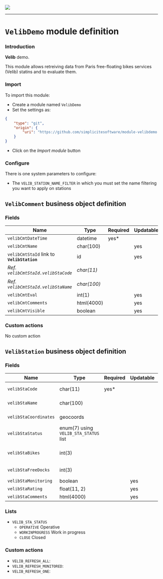 <!--
 ___ _            _ _    _ _    __
/ __(_)_ __  _ __| (_)__(_) |_ /_/
\__ \ | '  \| '_ \ | / _| |  _/ -_)
|___/_|_|_|_| .__/_|_\__|_|\__\___|
            |_| 
-->
![](https://docs.simplicite.io//logos/logo250.png)
* * *

`VelibDemo` module definition
=============================

### Introduction

**Velib** demo.

This module allows retreiving data from Paris free-floating bikes services (Velib) statins and to evaluate them.

### Import

To import this module:

- Create a module named `VelibDemo`
- Set the settings as:

```json
{
	"type": "git",
	"origin": {
		"uri": "https://github.com/simplicitesoftware/module-velibdemo.git"
	}
}
```

- Click on the _Import module_ button

### Configure

There is one system parameters to configure:

- The `VELIB_STATION_NAME_FILTER` in which you must set the name filtering you want to apply on stations


`VelibComment` business object definition
-----------------------------------------



### Fields

| Name                                                         | Type                                     | Required | Updatable | Personal | Description                                                                      | 
| ------------------------------------------------------------ | ---------------------------------------- | -------- | --------- | -------- | -------------------------------------------------------------------------------- |
| `velibCmtDateTime`                                           | datetime                                 | yes*     |           |          | Date/time                                                                        |
| `velibCmtName`                                               | char(100)                                |          | yes       |          | Name                                                                             |
| `velibCmtStaId` link to **`VelibStation`**                   | id                                       |          | yes       |          | Station                                                                          |
| _Ref. `velibCmtStaId.velibStaCode`_                          | _char(11)_                               |          |           |          | _Station code_                                                                   |
| _Ref. `velibCmtStaId.velibStaName`_                          | _char(100)_                              |          |           |          | _Station name_                                                                   |
| `velibCmtEval`                                               | int(1)                                   |          | yes       |          | Evaluation                                                                       |
| `velibCmtComments`                                           | html(4000)                               |          | yes       |          | Comments                                                                         |
| `velibCmtVisible`                                            | boolean                                  |          | yes       |          | Visible?                                                                         |

### Custom actions

No custom action

`VelibStation` business object definition
-----------------------------------------



### Fields

| Name                                                         | Type                                     | Required | Updatable | Personal | Description                                                                      | 
| ------------------------------------------------------------ | ---------------------------------------- | -------- | --------- | -------- | -------------------------------------------------------------------------------- |
| `velibStaCode`                                               | char(11)                                 | yes*     |           |          | Station code                                                                     |
| `velibStaName`                                               | char(100)                                |          |           |          | Station name                                                                     |
| `velibStaCoordinates`                                        | geocoords                                |          |           |          | Station coordinates                                                              |
| `velibStaStatus`                                             | enum(7) using `VELIB_STA_STATUS` list    |          |           |          | Station status                                                                   |
| `velibStaBikes`                                              | int(3)                                   |          |           |          | Number of available bikes                                                        |
| `velibStaFreeDocks`                                          | int(3)                                   |          |           |          | Number of free docks                                                             |
| `velibStaMonitoring`                                         | boolean                                  |          | yes       |          | Monitoring?                                                                      |
| `velibStaRating`                                             | float(11, 2)                             |          | yes       |          | Rating                                                                           |
| `velibStaComments`                                           | html(4000)                               |          | yes       |          | Comments                                                                         |

### Lists

* `VELIB_STA_STATUS`
    - `OPERATIVE` Operative
    - `WORKINPROGRESS` Work in progress
    - `CLOSE` Closed

### Custom actions

* `VELIB_REFRESH_ALL`: 
* `VELIB_REFRESH_MONITORED`: 
* `VELIB_REFRESH_ONE`: 

